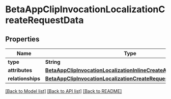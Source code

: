 # BetaAppClipInvocationLocalizationCreateRequestData

## Properties
Name | Type | Description | Notes
------------ | ------------- | ------------- | -------------
**type** | **String** |  | 
**attributes** | [**BetaAppClipInvocationLocalizationInlineCreateAttributes**](BetaAppClipInvocationLocalizationInlineCreateAttributes.md) |  | 
**relationships** | [**BetaAppClipInvocationLocalizationCreateRequestDataRelationships**](BetaAppClipInvocationLocalizationCreateRequestDataRelationships.md) |  | 

[[Back to Model list]](../README.md#documentation-for-models) [[Back to API list]](../README.md#documentation-for-api-endpoints) [[Back to README]](../README.md)


